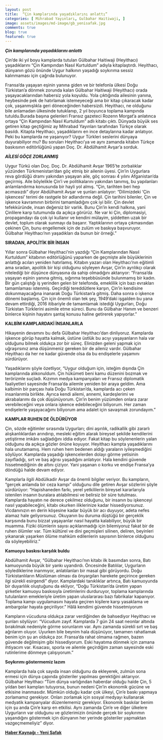 ```yaml
---
layout: post
title:  “Çin kamplarında yaşadıklarını anlattı”
categories: [ Mihrabad Yayınları, Gulbahar Haitiwaji, ]
image: assets/images/md-image/gb_yenisafak.jpg 
comments: true
blog: true
featured: true
---
```

***Çin kamplarında yaşadıklarını anlattı***

Çin’de iki yıl boyu kamplarda tutulan Gülbahar Haitiwaji (Heyithacı) yaşadıklarını “Çin Kampından Nasıl Kurtuldum” adıyla kitaplaştırdı. Heyithacı, dünyanın gözü önünde Uygur halkının yaşadığı soykırıma sessiz kalınmaması için çağrıda bulunuyor.

Fransa’da yaşayan eşinin yanına giden ve bir telefonla ülkesi Doğu Türkistan’a dönmek zorunda kalan Gülbahar Haitiwaji (Heyithacı) orada yaşayacaklarından habersiz yola koyuldu. Yola çıktığında ailesinin yanına, heybesinde pek de hatırlamak istemeyeceği ama bir kitap çıkaracak kadar çok, yaşanmışlıkla geri döneceğinden habersizdi. Heyithacı, ne olduğunu bile anlamadan ülkesinde tutuklanıp, 2 yıl boyunca toplama kampında tutuldu.Burada başına gelenleri Fransız gazeteci Rozenn Morgat’a anlatınca ortaya “Çin Kampından Nasıl Kurtuldum” adlı kitabı çıktı. Dünyada büyük ses getiren kitap geçtiğimiz ay Mihrabad Yayınları tarafından Türkçe olarak basıldı. Kitapta Heyithacı, yaşadıklarını en ince detaylarına kadar anlatıyor. Peki bu kamplarda ne yaşanıyor? Uygur Türkleri seslerini dünyaya duyurabiliyor mu? Bu soruları Heyithacı’ya ve aynı zamanda kitabın Türkçe baskısının editörlüğünü yapan Doç. Dr. Abdülhamit Avşar’a sorduk.


***AİLESİ GÖÇE ZORLANMIŞ***

Uygur Türkü olan Doç. Doç. Dr. Abdülhamit Avşar 1965’te zorbalıklar yüzünden Türkmenistan’dan göç etmiş bir ailenin üyesi. Çin’in Uygurlara reva gördüğü dramı yakından yaşayan aile, göç sonrası 4 yılını Afganistan’da geçirmiş. Aile böylelikle Çin’i ve politikalarını yakından tanımış, bu yapılanları anlamlandırma konusunda bir hayli yol almış. “Çin, tarihten beri hep acımasızdı” diyor Abdülhamit Avşar ve şunları anlatıyor: “Dilimizdeki ‘Çin işkencesi’ terimi de rastgele bir adlandırma değil. Çin tarihini bilenler, Çin ve işkence kavramının birbirini tamamladığını çok iyi bilir. Çin devlet tefekküründe, insan değersiz bir varlık. Bunu Çin’in kendi halkına, yani Çinlilere karşı tutumunda da açıkça görürüz. Ne var ki Çin, diplomasiyi, propagandayı da çok iyi kullanır ve kendini mülayim, şiddetten uzak bir devlet, toplum olarak sunmayı da başarır. Yaptıklarının ortaya çıkmasından çekinen Çin, bunu engellemek için de zulüm ve baskıya başvuruyor. Gülbahar Heyithacı’nın yaşadıkları da bunun bir örneği.”

**SIRADAN, APOLİTİK BİR İNSAN**

Yıllar sonra Gülbahar Heyithaci’nin yazdığı “Çin Kamplarından Nasıl Kurtuldum” kitabının editörlüğünü yaparken de geçmişte aile büyüklerinin anlattığı acıları yeniden hatırlamış. Kitabın yazarı olan Heyithacı’nın eğitimli ama sıradan, apolitik bir kişi olduğunu söyleyen Avşar, Çin’in ayrılıkçı olarak nitelediği bir düşünce dünyasına da sahip olmadığını aktarıyor: “Fransa’da yaşayan eşinin yanına gitmiş, sığınma teşebbüsünde bulunmamış bir kadın. Bir gün çalıştığı iş yerinden gelen bir telefonda, emeklilik için bazı evrakları tamamlaması istenmiş. Geçirdiği tereddütlere karşın, Çin’in kendisine dokunmayacağına inanarak Doğu Türkistan’a gitmiş. Daha sonra o işkence dönemi başlamış. Çin için önemli olan tek şey, 1949’daki işgalden bu yana devam ettirdiği, 2016 itibariyle de tamamlamak istediği Uygurları, Doğu Türkistan Türklerini asimile etme süreci. Bunu da Gülbahar Hanım ve benzeri binlerce kişinin hayatını şantaj konusu haline getirerek yapıyorlar.”

**KALBİM KAMPLARDAKİ İNSANLARLA**

Hikayenin devamını bu defa Gülbahar Heyithacı’dan dinliyoruz. Kamplarda işkence görüp hayatta kalmak, üstüne üstlük bu acıyı yaşayanların hala var olduğunu bilmek oldukça zor bir süreç. Elinizden geleni yapmak için uğraşırsınız ama düşünmeniz gereken bir de aileniz vardır. Gülbahar Heyithacı da her ne kadar güvende olsa da bu endişelerle yaşamını sürdürüyor.

Yaşadıklarını şöyle özetliyor, “Uygur olduğum için, isteğim dışında Çin kamplarında alıkonuldum. Çin hükümeti beni kamu düzenini bozmak ve terörizmle suçladı. Kızımın medya kampanyaları ve Fransız diplomatik faaliyetleri sayesinde Fransa’da ailemle yeniden bir araya geldim. Ama kalbimin bir parçası hala Doğu Türkistan’da, kamplarda acı çeken insanlarımla birlikte. Ayrıca kendi ailemi, annemi, kardeşlerimi ve akrabalarımı da çok düşünüyorum. Çin’in benim yüzümden onlara zarar verebileceğini veya onlara işkence edebileceğini biliyorum. Her zaman endişelerle yaşayacağımı biliyorum ama adalet için savaşmak zorundayım.”

**KAMPLAR RUHEN DE ÖLDÜRÜYOR**

Çin, sözde eğitimler sırasında Uygurları; dini aşırılık, radikallik gibi zararlı alışkanlıklardan arındırıp, mesleki eğitim alarak bireysel şekilde kendilerini yetiştirme imkânı sağladığını iddia ediyor. Fakat kitap bu söylenenlerin yalan olduğunu da açıkça gözler önüne koyuyor. Heyithacı kampta yaşadıklarını hala unutamamış. Hem ruhen hem bedenen aldığı yaraların iyileşmediğini söylüyor. Kamplarda yaşadığı işkencelerden dolayı görme yetisinin zayıfladığı, sırt ve baş ağrısı yaşadığını anlatıyor. Hala kendini güvende hissetmediğinin de altını çiziyor. Yani yaşanan o korku ve endişe Fransa’ya döndüğü halde devam ediyor.

Kamplarla ilgili Abdülkadir Avşar da önemli bilgiler veriyor. Bu kampların, “gerçek anlamda bir ceza kampı” olduğunu dile getiren Avşar sözlerini şöyle sürdürüyor: “Hapishaneden farkı, yerel yetkililerin bireysel kararlarıyla istenilen insanın buralara atılabilmesi ve belirsiz bir süre tutulması. Kamplarda hayatın ne derece çekilmez olduğunu, bir insanın bu işkenceyi nasıl yapabileceğini, kitabı okurken iliklerinize kadar hissediyorsunuz. Vicdanınızın en derin köşesine kadar büyük bir acı duyuyor, adeta nefes alamaz hale geliyorsunuz. Okuyanın bu duruma düştüğü bir gerçeklik karşısında bunu bizzat yaşayanlar nasıl hayatta kalabiliyor, büyük bir muamma. Fiziki ölümlerin sayısı açıklanmadığı için bilemiyoruz fakat bir de ruhen ölümler var. Tüm kültürel ve dini geçmişleri silinen, deliren, beyinleri yıkanarak yaşarken ölüme mahkûm edilenlerin sayısının binlerce olduğunu da söyleyebiliriz.”

**Kamuoyu baskısı karşılık buldu**

Abdülhamit Avşar, “Gülbahar Heyithacı’nın kitabı ilk basımdan sonra, Batı kamuoyunda büyük bir yankı uyandırdı. Öncesinde Batılılar, Uygurların söylediklerine inanmıyor, anlatılanları bir masal gibi görüyordu. Doğu Türkistanlıların Müslüman olması da önyargıları harekete geçirince gereken ilgi sürekli esirgendi” diyor. Kamplardaki tanıklıklar artınca, Batı kamuoyunda bir duyarlılık oluştuğunu da ekliyor, “Doğu Türkistan’da üretim yapan şirketler kamuoyu baskısıyla üretimlerini durduruyor, toplama kamplarında tutulanların emekleriyle üretim yapan uluslararası bazı fabrikalar kapanıyor. Toplama kampı uygulamasını hayata geçiren kişilere karşı yasaklama ve ambargolar hayata geçiriliyor.”
Hâlâ kendimi güvende hissetmiyorum

Kampların vücuduna oldukça zarar verdiğinden de bahsediyor Heyithacı ve şunları söylüyor: “Vücudum zayıf. Kamplarda 7 gün 24 saat neonlar altında bırakılmak nedeniyle görme sorunlarım var. Aynı zamanda sürekli sırt ve baş ağrılarım oluyor. Uyurken bile beynim hala düşünüyor, tamamen rahatlamak benim için şu an oldukça zor. Fransa’da rahat olmama rağmen, bazen güvende değilmişim gibi hissediyorum. Eski hayatıma dönmek için zamana ihtiyacım var. Kısacası, sporla ve ailemle geçirdiğim zaman sayesinde eski rutinlerime dönmeye çalışıyorum.”

**Soykırımı göstermemiz lazım**

Kamplarda hala çok sayıda insan olduğunu da ekleyerek, zulmün sona ermesi için dünya çapında gösteriler yapılması gerektiğini aktarıyor. Gülbahar Heyithacı “Tüm dünya varlığından haberdar olduğu halde Çin, 5 yıldan beri kampları tutuyorsa, bunun nedeni Çin’in ekonomik gücüne ve etkisine inanmasıdır. Mümkün olduğu kadar çok ülkeyi, Çin’e baskı yapmaya zorlamamız gerekiyor. Onları zorlamak için sosyal medyayı kullanarak medyatik kampanyalar düzenlememiz gerekiyor. Ekonomik baskılar benim için şu anda Çin’e karşı en etkilisi. Aynı zamanda Çin’e ve diğer ülkelere Uygurların var olduğunu ve gözlerimizin önünde gerçek bir soykırımın yaşandığını göstermek için dünyanın her yerinde gösteriler yapmaktan vazgeçmemeliyiz” diyor.

**[Haber Kaynağı - Yeni Şafak](https://www.yenisafak.com/hayat/cin-kamplarinda-yasadiklarini-anlatti-3663427)**

